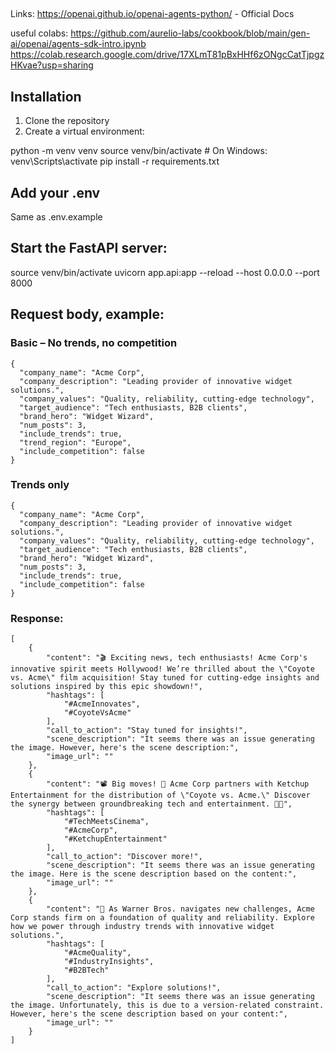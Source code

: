 ##
Links: 
https://openai.github.io/openai-agents-python/ - Official Docs

useful colabs: 
https://github.com/aurelio-labs/cookbook/blob/main/gen-ai/openai/agents-sdk-intro.ipynb 
https://colab.research.google.com/drive/17XLmT81pBxHHf6zONgcCatTjpgzHKvae?usp=sharing 

## Installation
1. Clone the repository
2. Create a virtual environment:

python -m venv venv
source venv/bin/activate  # On Windows: venv\Scripts\activate
pip install -r requirements.txt

## Add your .env
Same as .env.example

## Start the FastAPI server:
source venv/bin/activate
uvicorn app.api:app --reload --host 0.0.0.0 --port 8000


## Request body, example:

### Basic – No trends, no competition
```
{
  "company_name": "Acme Corp",
  "company_description": "Leading provider of innovative widget solutions.",
  "company_values": "Quality, reliability, cutting-edge technology",
  "target_audience": "Tech enthusiasts, B2B clients",
  "brand_hero": "Widget Wizard",
  "num_posts": 3,
  "include_trends": true,
  "trend_region": "Europe",
  "include_competition": false
}
```

### Trends only
```
{
  "company_name": "Acme Corp",
  "company_description": "Leading provider of innovative widget solutions.",
  "company_values": "Quality, reliability, cutting-edge technology",
  "target_audience": "Tech enthusiasts, B2B clients",
  "brand_hero": "Widget Wizard",
  "num_posts": 3,
  "include_trends": true,
  "include_competition": false
}

```


### Response: 
```
[
    {
        "content": "🎬 Exciting news, tech enthusiasts! Acme Corp's innovative spirit meets Hollywood! We’re thrilled about the \"Coyote vs. Acme\" film acquisition! Stay tuned for cutting-edge insights and solutions inspired by this epic showdown!",
        "hashtags": [
            "#AcmeInnovates",
            "#CoyoteVsAcme"
        ],
        "call_to_action": "Stay tuned for insights!",
        "scene_description": "It seems there was an issue generating the image. However, here's the scene description:",
        "image_url": ""
    },
    {
        "content": "📽️ Big moves! 🤝 Acme Corp partners with Ketchup Entertainment for the distribution of \"Coyote vs. Acme.\" Discover the synergy between groundbreaking tech and entertainment. 🍿✨",
        "hashtags": [
            "#TechMeetsCinema",
            "#AcmeCorp",
            "#KetchupEntertainment"
        ],
        "call_to_action": "Discover more!",
        "scene_description": "It seems there was an issue generating the image. Here is the scene description based on the content:",
        "image_url": ""
    },
    {
        "content": "🚀 As Warner Bros. navigates new challenges, Acme Corp stands firm on a foundation of quality and reliability. Explore how we power through industry trends with innovative widget solutions.",
        "hashtags": [
            "#AcmeQuality",
            "#IndustryInsights",
            "#B2BTech"
        ],
        "call_to_action": "Explore solutions!",
        "scene_description": "It seems there was an issue generating the image. Unfortunately, this is due to a version-related constraint. However, here's the scene description based on your content:",
        "image_url": ""
    }
]
```